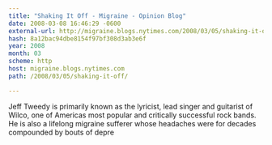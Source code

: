 ```yaml
---
title: "Shaking It Off - Migraine - Opinion Blog"
date: 2008-03-08 16:46:29 -0600
external-url: http://migraine.blogs.nytimes.com/2008/03/05/shaking-it-off/
hash: 8a12bac94dbe8154f97bf308d3ab3e6f
year: 2008
month: 03
scheme: http
host: migraine.blogs.nytimes.com
path: /2008/03/05/shaking-it-off/

---
```


Jeff Tweedy is primarily known as the lyricist, lead singer and guitarist of Wilco, one of Americas most popular and critically successful rock bands. He is also a lifelong migraine sufferer whose headaches were for decades compounded by bouts of depre
